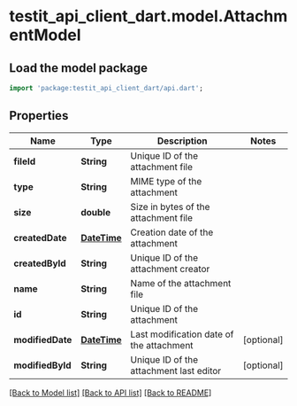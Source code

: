 # testit_api_client_dart.model.AttachmentModel

## Load the model package
```dart
import 'package:testit_api_client_dart/api.dart';
```

## Properties
Name | Type | Description | Notes
------------ | ------------- | ------------- | -------------
**fileId** | **String** | Unique ID of the attachment file | 
**type** | **String** | MIME type of the attachment | 
**size** | **double** | Size in bytes of the attachment file | 
**createdDate** | [**DateTime**](DateTime.md) | Creation date of the attachment | 
**createdById** | **String** | Unique ID of the attachment creator | 
**name** | **String** | Name of the attachment file | 
**id** | **String** | Unique ID of the attachment | 
**modifiedDate** | [**DateTime**](DateTime.md) | Last modification date of the attachment | [optional] 
**modifiedById** | **String** | Unique ID of the attachment last editor | [optional] 

[[Back to Model list]](../README.md#documentation-for-models) [[Back to API list]](../README.md#documentation-for-api-endpoints) [[Back to README]](../README.md)


